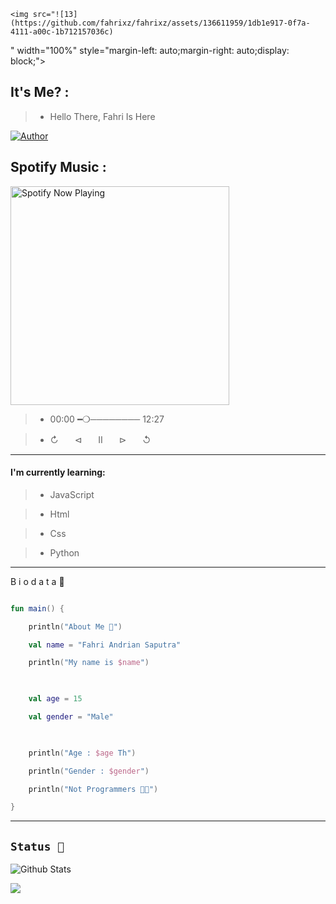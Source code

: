 <p align="center">

    <img src="![13](https://github.com/fahrixz/fahrixz/assets/136611959/1db1e917-0f7a-4111-a00c-1b712157036c)
" width="100%" style="margin-left: auto;margin-right: auto;display: block;">

</p>

## It's Me? :

> * Hello There, Fahri Is Here 

<p align="center">

<a href="https://github.com/fahrixz"><img title="Author" src="https://img.shields.io/badge/Fahri-IsKull-blue.svg?style=for-the-badge&logo=github"></a>

## Spotify Music :

<p align="center">

  <a href="https://open.spotify.com/track/bfdadf6c-de9e-468b-bbfa-ffeb7c395aec?si=Btfle_keSyysCVtV-bZvFQ&utm_source=copy-link" target="_blank"><img src="https://now-playing-on-spotify.vercel.app/api/spotify" alt="Spotify Now Playing" width="350"/></a></p>

> * 00:00 ━❍──────── 12:27 

> * ↻ㅤㅤ⊲ㅤㅤⅡㅤㅤ⊳ㅤㅤ↺ㅤ

------

#### I'm currently learning:

> * JavaScript

> * Html

> * Css

> * Python

---

 B i o d a t a 🎨

```kt

fun main() {

    println("About Me 🐾")

    val name = "Fahri Andrian Saputra"

    println("My name is $name")

    

    val age = 15

    val gender = "Male"

    

    println("Age : $age Th") 

    println("Gender : $gender")

    println("Not Programmers 👨‍💻")

}

```

---------

## ```Status 🐾```

![Github Stats](https://github-readme-stats.vercel.app/api?username=fahrixz&bg_color=100,800000,ffffff&title_color=fff&text_color=fff)

<img src="https://github-readme-stats.vercel.app/api/top-langs/?username=fahrixz&show_icons=true&theme=radical" />

</p>

<!--![github toplang](https://github-readme-stats.vercel.app/api?username=fahrixz&bg_color=100,800000,ffffff&title_color=fff&text_color=fff)-->
